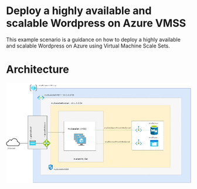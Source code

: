 # Deploy a highly available and scalable Wordpress on Azure VMSS

This example scenario is a guidance on how to deploy a highly available and scalable Wordpress on Azure using Virtual Machine Scale Sets.

# Architecture

![vmss-wordpress.png](vmss-wordpress.png)
